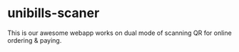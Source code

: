 # unibills-scaner
This is our awesome webapp works on dual mode  of scanning QR for online ordering &amp; paying.
